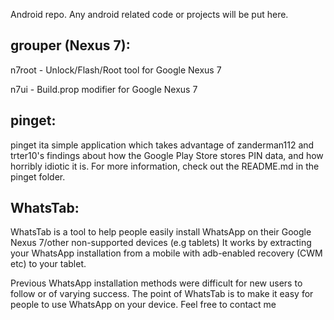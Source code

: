 Android repo. Any android related code or projects will be put here.

grouper (Nexus 7):
--------------------
n7root - Unlock/Flash/Root tool for Google Nexus 7

n7ui   - Build.prop modifier for Google Nexus 7

pinget:
--------------------
pinget ita simple application which takes advantage of zanderman112 and trter10's findings about how the Google Play
Store stores PIN data, and how horribly idiotic it is. For more information, check out the README.md in the pinget
folder.

WhatsTab:
--------------------
WhatsTab is a tool to help people easily install WhatsApp on their Google Nexus 7/other non-supported devices (e.g tablets) 
It works by extracting your WhatsApp installation from a mobile with adb-enabled recovery (CWM etc) to your tablet.

Previous WhatsApp installation methods were difficult for new users to follow or of varying success. The point of WhatsTab
is to make it easy for people to use WhatsApp on your device.
Feel free to contact me
